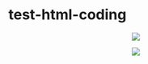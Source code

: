 # test-html-coding

 <!-- For Image -->

<p align="center">
  <img src="https://github.com/sabrinaMKE201073/test-html-coding/assets/95947484/0faedf6a-3b53-43a5-bad5-8edd211925f8">
</p>


<p align="center">
  <img src="https://github.com/sabrinaMKE201073/test-html-coding/assets/95947484/337b498f-5226-459e-a0d1-5bdd48507ed4">
</p>






